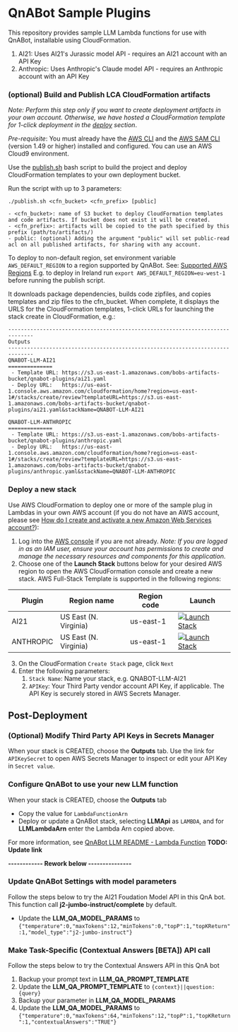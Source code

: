 # QnABot Sample Plugins

This repository provides sample LLM Lambda functions for use with QnABot, installable using CloudFormation.
1. AI21: Uses AI21's Jurassic model API - requires an AI21 account with an API Key
2. Anthropic: Uses Anthropic's Claude model API - requires an Anthropic account with an API Key


### (optional) Build and Publish LCA CloudFormation artifacts

_Note: Perform this step only if you want to create deployment artifacts in your own account. Otherwise, we have hosted a CloudFormation template for 1-click deployment in the [deploy](#deploy) section_.

*Pre-requisite*: You must already have the [AWS CLI](https://docs.aws.amazon.com/cli/latest/userguide/cli-chap-install.html) and the [AWS SAM CLI](https://docs.aws.amazon.com/serverless-application-model/latest/developerguide/serverless-sam-cli-install.html) (version 1.49 or higher) installed and configured. You can use an AWS Cloud9 environment.

Use the [publish.sh](./publish.sh) bash script to build the project and deploy CloudFormation templates to your own deployment bucket.

Run the script with up to 3 parameters:
```
./publish.sh <cfn_bucket> <cfn_prefix> [public]

- <cfn_bucket>: name of S3 bucket to deploy CloudFormation templates and code artifacts. If bucket does not exist it will be created.
- <cfn_prefix>: artifacts will be copied to the path specified by this prefix (path/to/artifacts/)
- public: (optional) Adding the argument "public" will set public-read acl on all published artifacts, for sharing with any account.
```

To deploy to non-default region, set environment variable `AWS_DEFAULT_REGION` to a region supported by QnABot. See: [Supported AWS Regions](https://docs.aws.amazon.com/solutions/latest/qnabot-on-aws/supported-aws-regions.html) 
E.g. to deploy in Ireland run `export AWS_DEFAULT_REGION=eu-west-1` before running the publish script. 

It downloads package dependencies, builds code zipfiles, and copies templates and zip files to the cfn_bucket.
When complete, it displays the URLS for the CloudFormation templates, 1-click URLs for launching the stack create in CloudFormation, e.g.:
```
------------------------------------------------------------------------------
Outputs
------------------------------------------------------------------------------
QNABOT-LLM-AI21
==============
 - Template URL: https://s3.us-east-1.amazonaws.com/bobs-artifacts-bucket/qnabot-plugins/ai21.yaml
 - Deploy URL:   https://us-east-1.console.aws.amazon.com/cloudformation/home?region=us-east-1#/stacks/create/review?templateURL=https://s3.us-east-1.amazonaws.com/bobs-artifacts-bucket/qnabot-plugins/ai21.yaml&stackName=QNABOT-LLM-AI21

QNABOT-LLM-ANTHROPIC
==============
 - Template URL: https://s3.us-east-1.amazonaws.com/bobs-artifacts-bucket/qnabot-plugins/anthropic.yaml
 - Deploy URL:   https://us-east-1.console.aws.amazon.com/cloudformation/home?region=us-east-1#/stacks/create/review?templateURL=https://s3.us-east-1.amazonaws.com/bobs-artifacts-bucket/qnabot-plugins/anthropic.yaml&stackName=QNABOT-LLM-ANTHROPIC
```

### Deploy a new stack

Use AWS CloudFormation to deploy one or more of the sample plug in Lambdas in your own AWS account (if you do not have an AWS account, please see [How do I create and activate a new Amazon Web Services account?](https://aws.amazon.com/premiumsupport/knowledge-center/create-and-activate-aws-account/)):

1. Log into the [AWS console](https://console.aws.amazon.com/) if you are not already.
*Note: If you are logged in as an IAM user, ensure your account has permissions to create and manage the necessary resources and components for this application.*
2. Choose one of the **Launch Stack** buttons below for your desired AWS region to open the AWS CloudFormation console and create a new stack. AWS Full-Stack Template is supported in the following regions:

Plugin | Region name | Region code | Launch
--- | --- | --- | ---
AI21 | US East (N. Virginia) | us-east-1 | [![Launch Stack](https://cdn.rawgit.com/buildkite/cloudformation-launch-stack-button-svg/master/launch-stack.svg)](https://us-east-1.console.aws.amazon.com/cloudformation/home?region=us-east-1#/stacks/create/review?templateURL=https://s3.us-east-1.amazonaws.com/bobs-artifacts-bucket/qnabot-plugins/ai21.yaml&stackName=QNABOT-LLM-AI21)
ANTHROPIC | US East (N. Virginia) | us-east-1 | [![Launch Stack](https://cdn.rawgit.com/buildkite/cloudformation-launch-stack-button-svg/master/launch-stack.svg)](https://us-east-1.console.aws.amazon.com/cloudformation/home?region=us-east-1#/stacks/create/review?templateURL=https://s3.us-east-1.amazonaws.com/bobs-artifacts-bucket/qnabot-plugins/anthropic.yaml&stackName=QNABOT-LLM-ANTHROPIC)

3. On the CloudFormation `Create Stack` page, click `Next`
4. Enter the following parameters:
    1. `Stack Name`: Name your stack, e.g. QNABOT-LLM-AI21
    2. `APIKey`: Your Third Party vendor account API Key, if applicable. The API Key is securely stored in AWS Secrets Manager. 


## Post-Deployment

### (Optional) Modify Third Party API Keys in Secrets Manager

When your stack is CREATED, choose the **Outputs** tab. Use the link for `APIKeySecret` to open AWS Secrets Manager to inspect or edit your API Key in `Secret value`.


### Configure QnABot to use your new LLM function

When your stack is CREATED, choose the **Outputs** tab
- Copy the value for `LambdaFunctionArn` 
- Deploy or update a QnABot stack, selecting **LLMApi** as `LAMBDA`, and for **LLMLambdaArn** enter the Lambda Arn copied above. 

For more information, see [QnABot LLM README - Lambda Function](https://github.com/aws-solutions/qnabot-on-aws/blob/feature/llm-summarize-bedrock-falcon40B-kendrarag-kendraindexandcrawler/docs/LLM_Retrieval_and_generative_question_answering/README.md#3-lambda-function)  **TODO: Update link**

**------------  Rework below ---------------**
  
### Update QnABot Settings with model parameters
Follow the steps below to try the AI21 Foudation Model API in this QnA bot. This function call __j2-jumbo-instruct/complete__ by default.
- Update the __LLM_QA_MODEL_PARAMS__  to `{"temperature":0,"maxTokens":12,"minTokens":0,"topP":1,"topKReturn":1,"model_type":"j2-jumbo-instruct"}`

### Make Task-Specific (Contextual Answers [BETA]) API call
Follow the steps below to try the Contextual Answers API in this QnA bot

1. Backup your prompt text in __LLM_QA_PROMPT_TEMPLATE__
2. Update the __LLM_QA_PROMPT_TEMPLATE__ to `{context}||question:{query}`
3. Backup your parameter in __LLM_QA_MODEL_PARAMS__
4. Update the __LLM_QA_MODEL_PARAMS__  to `{"temperature":0,"maxTokens":64,"minTokens":12,"topP":1,"topKReturn":1,"contextualAnswers":"TRUE"}`

